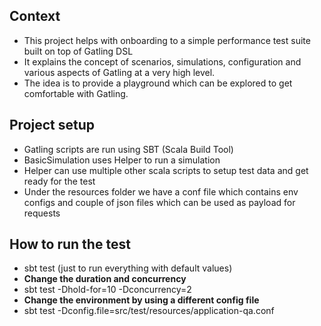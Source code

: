 ## Context

* This project helps with onboarding to a simple performance test suite built on top of Gatling DSL
* It explains the concept of scenarios, simulations, configuration and various aspects of Gatling at a very high level.
* The idea is to provide a playground which can be explored to get comfortable with Gatling.

## Project setup

* Gatling scripts are run using SBT (Scala Build Tool)
* BasicSimulation uses Helper to run a simulation
* Helper can use multiple other scala scripts to setup test data and get ready for the test
* Under the resources folder we have a conf file which contains env configs and couple of json files which can be used as payload for requests

## How to run the test

* sbt test (just to run everything with default values)
* __Change the duration and concurrency__
* sbt test -Dhold-for=10 -Dconcurrency=2
* __Change the environment by using a different config file__
* sbt test -Dconfig.file=src/test/resources/application-qa.conf
